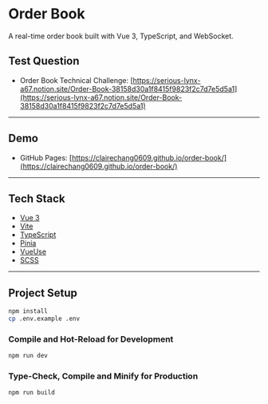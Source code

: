 # Order Book

A real-time order book built with Vue 3, TypeScript, and WebSocket.

## Test Question

- Order Book Technical Challenge:
  [https://serious-lynx-a67.notion.site/Order-Book-38158d30a1f8415f9823f2c7d7e5d5a1](https://serious-lynx-a67.notion.site/Order-Book-38158d30a1f8415f9823f2c7d7e5d5a1)

---

## Demo

- GitHub Pages: [https://clairechang0609.github.io/order-book/](https://clairechang0609.github.io/order-book/)

---

## Tech Stack

- [Vue 3](https://vuejs.org/)
- [Vite](https://vitejs.dev/)
- [TypeScript](https://www.typescriptlang.org/)
- [Pinia](https://pinia.vuejs.org/)
- [VueUse](https://vueuse.org/)
- [SCSS](https://sass-lang.com/)

---

## Project Setup

```sh
npm install
cp .env.example .env
```

### Compile and Hot-Reload for Development

```sh
npm run dev
```

### Type-Check, Compile and Minify for Production

```sh
npm run build
```
